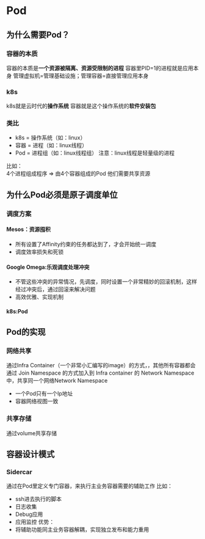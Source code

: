 # Pod
## 为什么需要Pod？
### 容器的本质
容器的本质是**一个资源被隔离、资源受限制的进程**
容器里PID=1的进程就是应用本身
管理虚拟机=管理基础设施；管理容器=直接管理应用本身
### k8s
k8s就是云时代的**操作系统**
容器就是这个操作系统的**软件安装包**
### 类比
- k8s = 操作系统（如：linux）
- 容器 = 进程（如：linux线程）
- Pod = 进程组（如：linux线程组）
注意：linux线程是轻量级的进程

比如：<br>
4个进程组成程序 => 由4个容器组成的Pod 
他们需要共享资源

## 为什么Pod必须是原子调度单位
### 调度方案
#### Mesos：资源囤积
 - 所有设置了Affinity约束的任务都达到了，才会开始统一调度
 - 调度效率损失和死锁
#### Google Omega:乐观调度处理冲突
 - 不管这些冲突的异常情况，先调度，同时设置一个非常精妙的回滚机制，这样经过冲突后，通过回滚来解决问题
 - 高效优雅、实现机制
#### k8s:Pod

## Pod的实现
### 网络共享
通过Infra Container（一个非常小汇编写的image）的方式，，其他所有容器都会通过 Join Namespace 的方式加入到 Infra container 的 Network Namespace 中，共享同一个网络Network Namespace
 - 一个Pod只有一个Ip地址
 - 容器网络视图一致

### 共享存储
通过volume共享存储

## 容器设计模式
### Sidercar
通过在Pod里定义专门容器，来执行主业务容器需要的辅助工作
比如：
- ssh进去执行的脚本
- 日志收集
- Debug应用
- 应用监控
优势： 
- 将辅助功能同主业务容器解耦，实现独立发布和能力重用
